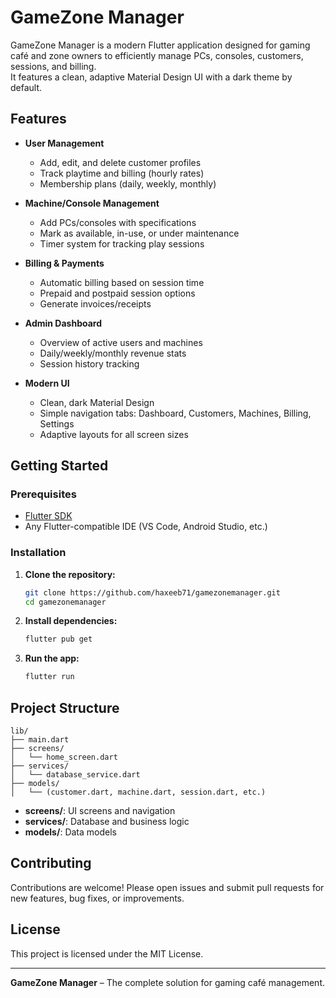 # GameZone Manager

GameZone Manager is a modern Flutter application designed for gaming café and zone owners to efficiently manage PCs, consoles, customers, sessions, and billing.  
It features a clean, adaptive Material Design UI with a dark theme by default.

## Features

- **User Management**
  - Add, edit, and delete customer profiles
  - Track playtime and billing (hourly rates)
  - Membership plans (daily, weekly, monthly)

- **Machine/Console Management**
  - Add PCs/consoles with specifications
  - Mark as available, in-use, or under maintenance
  - Timer system for tracking play sessions

- **Billing & Payments**
  - Automatic billing based on session time
  - Prepaid and postpaid session options
  - Generate invoices/receipts

- **Admin Dashboard**
  - Overview of active users and machines
  - Daily/weekly/monthly revenue stats
  - Session history tracking

- **Modern UI**
  - Clean, dark Material Design
  - Simple navigation tabs: Dashboard, Customers, Machines, Billing, Settings
  - Adaptive layouts for all screen sizes

## Getting Started

### Prerequisites

- [Flutter SDK](https://flutter.dev/docs/get-started/install)
- Any Flutter-compatible IDE (VS Code, Android Studio, etc.)

### Installation

1. **Clone the repository:**
    ```sh
    git clone https://github.com/haxeeb71/gamezonemanager.git
    cd gamezonemanager
    ```

2. **Install dependencies:**
    ```sh
    flutter pub get
    ```

3. **Run the app:**
    ```sh
    flutter run
    ```

## Project Structure

```
lib/
├── main.dart
├── screens/
│   └── home_screen.dart
├── services/
│   └── database_service.dart
├── models/
│   └── (customer.dart, machine.dart, session.dart, etc.)
```

- **screens/**: UI screens and navigation
- **services/**: Database and business logic
- **models/**: Data models

## Contributing

Contributions are welcome! Please open issues and submit pull requests for new features, bug fixes, or improvements.

## License

This project is licensed under the MIT License.

---

**GameZone Manager** – The complete solution for gaming café management.
